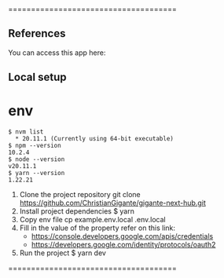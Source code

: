 =====================================

## References
You can access this app here: 


## Local setup
  # env
    $ nvm list
      * 20.11.1 (Currently using 64-bit executable)
    $ npm --version
    10.2.4
    $ node --version
    v20.11.1
    $ yarn --version
    1.22.21
  1. Clone the project repository
    git clone https://github.com/ChristianGigante/gigante-next-hub.git
  2. Install project dependencies
    $ yarn
  3. Copy env file
    cp example.env.local .env.local
  4. Fill in the value of the property
    refer on this link:
      - https://console.developers.google.com/apis/credentials
      - https://developers.google.com/identity/protocols/oauth2
  5. Run the project 
    $ yarn dev

=====================================
